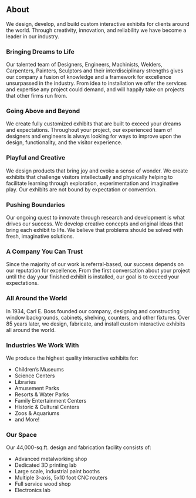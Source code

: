 
## About
We design, develop, and build custom interactive exhibits for clients around the world. Through creativity, innovation, and reliability we have become a leader in our industry.

### Bringing Dreams to Life
Our talented team of Designers, Engineers, Machinists, Welders, Carpenters, Painters, Sculptors and their interdisciplinary strengths gives our company a fusion of knowledge and a framework for excellence unsurpassed in the industry. From idea to installation we offer the services and expertise any project could demand, and will happily take on projects that other firms run from.

### Going Above and Beyond
We create fully customized exhibits that are built to exceed your dreams and expectations. Throughout your project, our experienced team of designers and engineers is always looking for ways to improve upon the design, functionality, and the visitor experience.

### Playful and Creative
We design products that bring joy and evoke a sense of wonder. We create exhibits that challenge visitors intellectually and physically helping to facilitate learning through exploration, experimentation and imaginative play. Our exhibits are not bound by expectation or convention.

### Pushing Boundaries
Our ongoing quest to innovate through research and development is what drives our success. We develop creative concepts and original ideas that bring each exhibit to life. We believe that problems should be solved with fresh, imaginative solutions.

### A Company You Can Trust
Since the majority of our work is referral-based, our success depends on our reputation for excellence. From the first conversation about your project until the day your finished exhibit is installed, our goal is to exceed your expectations.

### All Around the World
In 1934, Carl E. Boss founded our company, designing and constructing window backgrounds, cabinets, shelving, counters, and other fixtures. Over 85 years later, we design, fabricate, and install custom interactive exhibits all around the world.

### Industries We Work With
We produce the highest quality interactive exhibits for:

- Children’s Museums
- Science Centers
- Libraries
- Amusement Parks
- Resorts & Water Parks
- Family Entertainment Centers
- Historic & Cultural Centers
- Zoos & Aquariums
- and More!

### Our Space
Our 44,000-sq.ft. design and fabrication facility consists of:

- Advanced metalworking shop
- Dedicated 3D printing lab
- Large scale, industrial paint booths
- Multiple 3-axis, 5x10 foot CNC routers
- Full service wood shop
- Electronics lab
